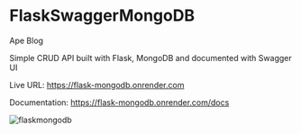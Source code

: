 # FlaskSwaggerMongoDB

Ape Blog

Simple CRUD API built with Flask, MongoDB and documented with Swagger UI

Live URL: https://flask-mongodb.onrender.com


Documentation: https://flask-mongodb.onrender.com/docs

![flaskmongodb](https://user-images.githubusercontent.com/51726237/198753643-ab067ea4-b5b9-42cd-95b9-bdd9046ef738.jpeg)
